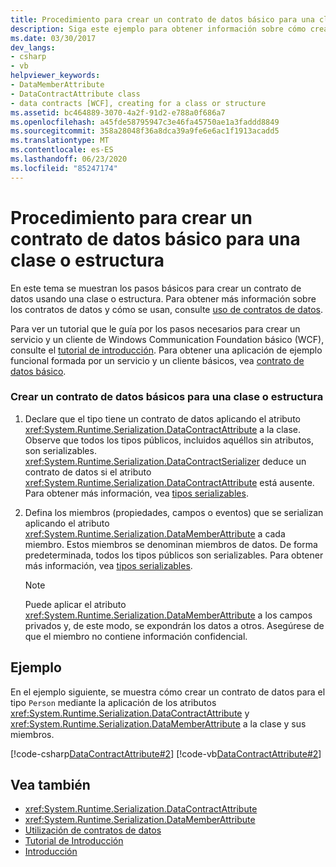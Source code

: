```yaml
---
title: Procedimiento para crear un contrato de datos básico para una clase o estructura
description: Siga este ejemplo para obtener información sobre cómo crear un contrato de datos mediante una clase o estructura en WCF mediante el atributo DataContractAttribute.
ms.date: 03/30/2017
dev_langs:
- csharp
- vb
helpviewer_keywords:
- DataMemberAttribute
- DataContractAttribute class
- data contracts [WCF], creating for a class or structure
ms.assetid: bc464889-3070-4a2f-91d2-e788a0f686a7
ms.openlocfilehash: a45fde58795947c3e46fa45750ae1a3faddd8849
ms.sourcegitcommit: 358a28048f36a8dca39a9fe6e6ac1f1913acadd5
ms.translationtype: MT
ms.contentlocale: es-ES
ms.lasthandoff: 06/23/2020
ms.locfileid: "85247174"
---
```

# <a name="how-to-create-a-basic-data-contract-for-a-class-or-structure"></a>Procedimiento para crear un contrato de datos básico para una clase o estructura
En este tema se muestran los pasos básicos para crear un contrato de datos usando una clase o estructura. Para obtener más información sobre los contratos de datos y cómo se usan, consulte [uso de contratos de datos](using-data-contracts.md).  
  
 Para ver un tutorial que le guía por los pasos necesarios para crear un servicio y un cliente de Windows Communication Foundation básico (WCF), consulte el [tutorial de introducción](../getting-started-tutorial.md). Para obtener una aplicación de ejemplo funcional formada por un servicio y un cliente básicos, vea [contrato de datos básico](../samples/basic-data-contract.md).  
  
### <a name="to-create-a-basic-data-contract-for-a-class-or-structure"></a>Crear un contrato de datos básicos para una clase o estructura  
  
1. Declare que el tipo tiene un contrato de datos aplicando el atributo <xref:System.Runtime.Serialization.DataContractAttribute> a la clase. Observe que todos los tipos públicos, incluidos aquéllos sin atributos, son serializables. <xref:System.Runtime.Serialization.DataContractSerializer> deduce un contrato de datos si el atributo <xref:System.Runtime.Serialization.DataContractAttribute> está ausente. Para obtener más información, vea [tipos serializables](serializable-types.md).  
  
2. Defina los miembros (propiedades, campos o eventos) que se serializan aplicando el atributo <xref:System.Runtime.Serialization.DataMemberAttribute> a cada miembro. Estos miembros se denominan miembros de datos. De forma predeterminada, todos los tipos públicos son serializables. Para obtener más información, vea [tipos serializables](serializable-types.md).  
  
    > [!NOTE]
    > Puede aplicar el atributo <xref:System.Runtime.Serialization.DataMemberAttribute> a los campos privados y, de este modo, se expondrán los datos a otros. Asegúrese de que el miembro no contiene información confidencial.  
  
## <a name="example"></a>Ejemplo  
 En el ejemplo siguiente, se muestra cómo crear un contrato de datos para el tipo `Person` mediante la aplicación de los atributos <xref:System.Runtime.Serialization.DataContractAttribute> y <xref:System.Runtime.Serialization.DataMemberAttribute> a la clase y sus miembros.  
  
 [!code-csharp[DataContractAttribute#2](../../../../samples/snippets/csharp/VS_Snippets_CFX/datacontractattribute/cs/overview.cs#2)]
 [!code-vb[DataContractAttribute#2](../../../../samples/snippets/visualbasic/VS_Snippets_CFX/datacontractattribute/vb/overview.vb#2)]  
  
## <a name="see-also"></a>Vea también

- <xref:System.Runtime.Serialization.DataContractAttribute>
- <xref:System.Runtime.Serialization.DataMemberAttribute>
- [Utilización de contratos de datos](using-data-contracts.md)
- [Tutorial de Introducción](../getting-started-tutorial.md)
- [Introducción](../samples/getting-started-sample.md)
